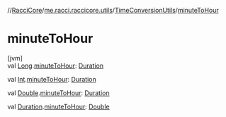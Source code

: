 //[RacciCore](../../../index.md)/[me.racci.raccicore.utils](../index.md)/[TimeConversionUtils](index.md)/[minuteToHour](minute-to-hour.md)

# minuteToHour

[jvm]\
val [Long](https://kotlinlang.org/api/latest/jvm/stdlib/kotlin/-long/index.html).[minuteToHour](minute-to-hour.md): [Duration](https://kotlinlang.org/api/latest/jvm/stdlib/kotlin.time/-duration/index.html)

val [Int](https://kotlinlang.org/api/latest/jvm/stdlib/kotlin/-int/index.html).[minuteToHour](minute-to-hour.md): [Duration](https://kotlinlang.org/api/latest/jvm/stdlib/kotlin.time/-duration/index.html)

val [Double](https://kotlinlang.org/api/latest/jvm/stdlib/kotlin/-double/index.html).[minuteToHour](minute-to-hour.md): [Duration](https://kotlinlang.org/api/latest/jvm/stdlib/kotlin.time/-duration/index.html)

val [Duration](https://kotlinlang.org/api/latest/jvm/stdlib/kotlin.time/-duration/index.html).[minuteToHour](minute-to-hour.md): [Double](https://kotlinlang.org/api/latest/jvm/stdlib/kotlin/-double/index.html)
